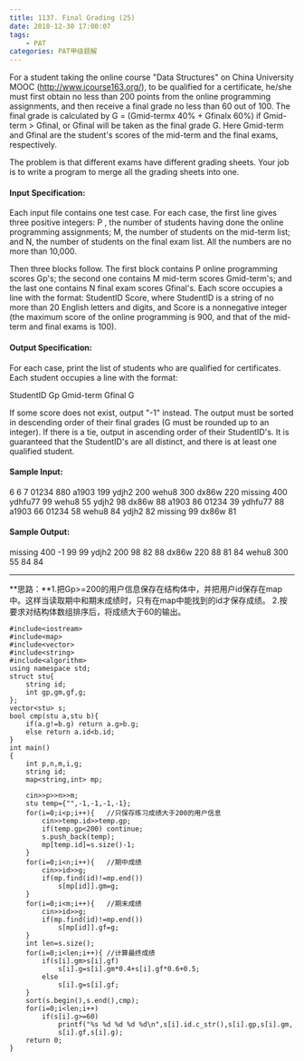 ```yaml
---
title: 1137. Final Grading (25)
date: 2018-12-30 17:00:07
tags: 
	- PAT
categories: PAT甲级题解
---
```


For a student taking the online course "Data Structures" on China University MOOC (http://www.icourse163.org/), to be qualified for a certificate, he/she must first obtain no less than 200 points from the online programming assignments, and then receive a final grade no less than 60 out of 100. The final grade is calculated by G = (Gmid-termx 40% + Gfinalx 60%) if Gmid-term > Gfinal, or Gfinal will be taken as the final grade G. Here Gmid-term and Gfinal are the student's scores of the mid-term and the final exams, respectively.

The problem is that different exams have different grading sheets. Your job is to write a program to merge all the grading sheets into one.

#### Input Specification:

Each input file contains one test case. For each case, the first line gives three positive integers: P , the number of students having done the online programming assignments; M, the number of students on the mid-term list; and N, the number of students on the final exam list. All the numbers are no more than 10,000.

Then three blocks follow. The first block contains P online programming scores Gp's; the second one contains M mid-term scores Gmid-term's; and the last one contains N final exam scores Gfinal's. Each score occupies a line with the format: StudentID Score, where StudentID is a string of no more than 20 English letters and digits, and Score is a nonnegative integer (the maximum score of the online programming is 900, and that of the mid-term and final exams is 100).

#### Output Specification:

For each case, print the list of students who are qualified for certificates. Each student occupies a line with the format:

StudentID Gp Gmid-term Gfinal G

If some score does not exist, output "-1" instead. The output must be sorted in descending order of their final grades (G must be rounded up to an integer). If there is a tie, output in ascending order of their StudentID's. It is guaranteed that the StudentID's are all distinct, and there is at least one qualified student.

#### Sample Input:
6 6 7
01234 880
a1903 199
ydjh2 200
wehu8 300
dx86w 220
missing 400
ydhfu77 99
wehu8 55
ydjh2 98
dx86w 88
a1903 86
01234 39
ydhfu77 88
a1903 66
01234 58
wehu8 84
ydjh2 82
missing 99
dx86w 81
#### Sample Output:
missing 400 -1 99 99
ydjh2 200 98 82 88
dx86w 220 88 81 84
wehu8 300 55 84 84
***
**思路：**1.把Gp>=200的用户信息保存在结构体中，并把用户id保存在map中。这样当读取期中和期末成绩时，只有在map中能找到的id才保存成绩。
2.按要求对结构体数组排序后，将成绩大于60的输出。
```
#include<iostream>
#include<map>
#include<vector>
#include<string>
#include<algorithm>
using namespace std;
struct stu{
    string id;
    int gp,gm,gf,g;
};
vector<stu> s;
bool cmp(stu a,stu b){
    if(a.g!=b.g) return a.g>b.g;
    else return a.id<b.id;
}
int main()
{
    int p,n,m,i,g;
    string id;
    map<string,int> mp;

    cin>>p>>n>>m;
    stu temp={"",-1,-1,-1,-1};
    for(i=0;i<p;i++){   //只保存练习成绩大于200的用户信息
        cin>>temp.id>>temp.gp;
        if(temp.gp<200) continue;
        s.push_back(temp);
        mp[temp.id]=s.size()-1;
    }
    for(i=0;i<n;i++){   //期中成绩
        cin>>id>>g;
        if(mp.find(id)!=mp.end())
            s[mp[id]].gm=g;
    }
    for(i=0;i<m;i++){   //期末成绩
        cin>>id>>g;
        if(mp.find(id)!=mp.end())
            s[mp[id]].gf=g;
    }
    int len=s.size();
    for(i=0;i<len;i++){ //计算最终成绩
        if(s[i].gm>s[i].gf)
            s[i].g=s[i].gm*0.4+s[i].gf*0.6+0.5;
        else
            s[i].g=s[i].gf;
    }
    sort(s.begin(),s.end(),cmp);
    for(i=0;i<len;i++)
        if(s[i].g>=60)
            printf("%s %d %d %d %d\n",s[i].id.c_str(),s[i].gp,s[i].gm,
            s[i].gf,s[i].g);
    return 0;
}
```